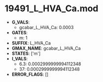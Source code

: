 # 19491_L_HVA_Ca.mod

- **G_VALS**:
  - gcabar_L_HVA_Ca: 0.0003
- **GATES**:
  - m: 1
- **SUFFIX**: L_HVA_Ca
- **GMAX_NAME**: gcabar_L_HVA_Ca
- **STATES**: ['m']
- **I_VALS**:
  - 6.3: 0.0002999999994112348
  - 37: 0.0002999999994112348
- **ERROR_FLAGS**: []
